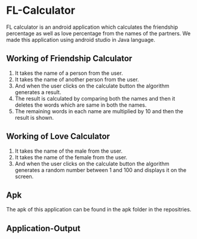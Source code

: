 # FL-Calculator
FL calculator is an android application which calculates the friendship percentage as well as love percentage from the names of the partners. We made this application using android studio in Java language.

## Working of Friendship Calculator
1. It takes the name of a person from the user.
2. It takes the name of another person from the user.
3. And when the user clicks on the calculate button the algorithm generates a result.
4. The result is calculated by comparing both the names and then it deletes the words which are same in both the names.
5. The remaining words in each name are multiplied by 10 and then the result is shown.

## Working of Love Calculator
1. It takes the name of the male from the user.
2. It takes the name of the female from the user.
3. And when the user clicks on the calculate button the algorithm generates a random number between 1 and 100 and displays it on the screen.

## Apk
The apk of this application can be found in the apk folder in the repositries.

## Application-Output
